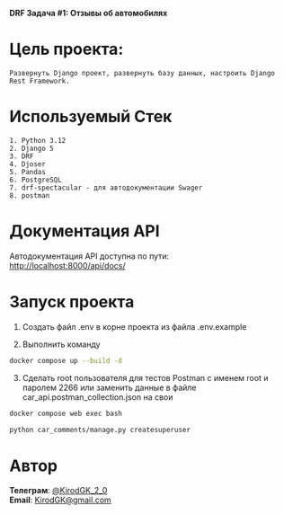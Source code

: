 **DRF Задача #1: Отзывы об автомобилях**

# Цель проекта:

    Развернуть Django проект, развернуть базу данных, настроить Django Rest Framework.

# Используемый Стек

    1. Python 3.12
    2. Django 5
    3. DRF
    4. Djoser
    5. Pandas
    6. PostgreSQL
    7. drf-spectacular - для автодокументации Swager
    8. postman

# Документация API

Автодокументация API доступна по пути:  
[http://localhost:8000/api/docs/](http://localhost:8000/api/docs/)

# Запуск проекта

1. Создать файл .env в корне проекта из файла .env.example

2. Выполнить команду

```bash
docker compose up --build -d

```

3. Сделать root пользователя для тестов Postman с именем root и паролем 2266 или заменить данные в файле car_api.postman_collection.json на свои

```bash
docker compose web exec bash

```

```bash
python car_comments/manage.py createsuperuser
```

# Автор

**Телеграм**: [@KirodGK_2_0](https://t.me/KirodGK_2_0)  
**Email**: [KirodGK@gmail.com](mailto:KirodGK@gmail.com)
